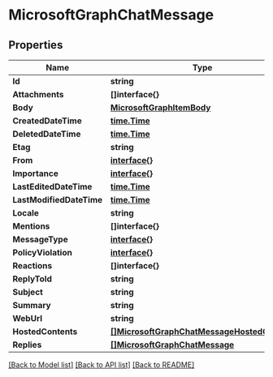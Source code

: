 # MicrosoftGraphChatMessage

## Properties

Name | Type | Description | Notes
------------ | ------------- | ------------- | -------------
**Id** | **string** |  | [optional] 
**Attachments** | **[]interface{}** |  | [optional] 
**Body** | [**MicrosoftGraphItemBody**](microsoft.graph.itemBody.md) |  | [optional] 
**CreatedDateTime** | [**time.Time**](time.Time.md) |  | [optional] 
**DeletedDateTime** | [**time.Time**](time.Time.md) |  | [optional] 
**Etag** | **string** |  | [optional] 
**From** | [**interface{}**](.md) |  | [optional] 
**Importance** | [**interface{}**](.md) |  | [optional] 
**LastEditedDateTime** | [**time.Time**](time.Time.md) |  | [optional] 
**LastModifiedDateTime** | [**time.Time**](time.Time.md) |  | [optional] 
**Locale** | **string** |  | [optional] 
**Mentions** | **[]interface{}** |  | [optional] 
**MessageType** | [**interface{}**](.md) |  | [optional] 
**PolicyViolation** | [**interface{}**](.md) |  | [optional] 
**Reactions** | **[]interface{}** |  | [optional] 
**ReplyToId** | **string** |  | [optional] 
**Subject** | **string** |  | [optional] 
**Summary** | **string** |  | [optional] 
**WebUrl** | **string** |  | [optional] 
**HostedContents** | [**[]MicrosoftGraphChatMessageHostedContent**](microsoft.graph.chatMessageHostedContent.md) |  | [optional] 
**Replies** | [**[]MicrosoftGraphChatMessage**](microsoft.graph.chatMessage.md) |  | [optional] 

[[Back to Model list]](../README.md#documentation-for-models) [[Back to API list]](../README.md#documentation-for-api-endpoints) [[Back to README]](../README.md)


